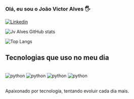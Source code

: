 
### Olá, eu sou o João Victor Alves 🖐 

[![Linkedin]( 	https://img.shields.io/badge/LinkedIn-0077B5?style=for-the-badge&logo=linkedin&logoColor=white)](https://www.linkedin.com/in/jo%C3%A3o-victor-alves-68a13a179/)

![Jv Alves GitHub stats](https://github-readme-stats.vercel.app/api?username=ReeyZe&show_icons=true&theme=radical)

![Top Langs](https://github-readme-stats.vercel.app/api/top-langs/?username=ReeyZe&layout=compact)

## Tecnologias que uso no meu dia
<div style="display: inline_block"><br/>
  <img align="center" alt="python" src="https://img.shields.io/badge/Python-3776AB?style=for-the-badge&logo=python&logoColor=white"/>
    <img align="center" alt="python" src="https://img.shields.io/badge/R-276DC3?style=for-the-badge&logo=r&logoColor=white"/>
      <img align="center" alt="python" src="https://img.shields.io/badge/Microsoft_Azure-0089D6?style=for-the-badge&logo=microsoft-azure&logoColor=white"/>
        <img align="center" alt="python" src="https://img.shields.io/badge/Microsoft_SQL_Server-CC2927?style=for-the-badge&logo=microsoft-sql-server&logoColor=white"/>
</div><br/>

Apaixonado por tecnologia, tentando evoluir cada dia mais. 
